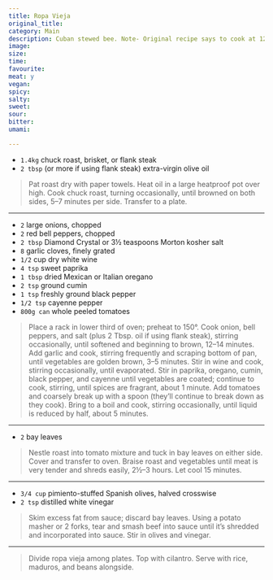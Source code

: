 ```yaml
---
title: Ropa Vieja
original_title:
category: Main
description: Cuban stewed bee. Note- Original recipe says to cook at 120C. Change/update this as necessary.
image:
size:
time:
favourite:
meat: y
vegan:
spicy:
salty:
sweet:
sour:
bitter:
umami:

---
```


<!---
Here down is where you want steps/ingredients. An example of a step is:
---

* `1/4 cup` Soy Sauce
* `1/4 cup` Mirin
* `1/4 cup` Sake
* `1 tsp` Sugar

>In a small saucepan, combine all the ingredients for the marinade

---
Note the triple dashes, paragraph spaces, back dashes and other formatting.
-->

* `1.4kg` chuck roast, brisket, or flank steak
* `2 tbsp` (or more if using flank steak) extra-virgin olive oil

>Pat roast dry with paper towels. Heat oil in a large heatproof pot over high. Cook chuck roast, turning occasionally, until browned on both sides, 5–7 minutes per side. Transfer to a plate.

---

* `2` large onions, chopped
* `2` red bell peppers, chopped
* `2 tbsp` Diamond Crystal or 3½ teaspoons Morton kosher salt
* `8` garlic cloves, finely grated
* `1/2` cup dry white wine
* `4 tsp` sweet paprika
* `1 tbsp` dried Mexican or Italian oregano
* `2 tsp` ground cumin
* `1 tsp` freshly ground black pepper
* `1/2 tsp` cayenne pepper
* `800g can` whole peeled tomatoes

>Place a rack in lower third of oven; preheat to 150°. Cook onion, bell peppers, and salt (plus 2 Tbsp. oil if using flank steak), stirring occasionally, until softened and beginning to brown, 12–14 minutes. Add garlic and cook, stirring frequently and scraping bottom of pan, until vegetables are golden brown, 3–5 minutes. Stir in wine and cook, stirring occasionally, until evaporated. Stir in paprika, oregano, cumin, black pepper, and cayenne until vegetables are coated; continue to cook, stirring, until spices are fragrant, about 1 minute. Add tomatoes and coarsely break up with a spoon (they’ll continue to break down as they cook). Bring to a boil and cook, stirring occasionally, until liquid is reduced by half, about 5 minutes.

---

* `2` bay leaves

>Nestle roast into tomato mixture and tuck in bay leaves on either side. Cover and transfer to oven. Braise roast and vegetables until meat is very tender and shreds easily, 2½–3 hours. Let cool 15 minutes.

---


* `3/4 cup` pimiento-stuffed Spanish olives, halved crosswise
* `2 tsp` distilled white vinegar

>Skim excess fat from sauce; discard bay leaves. Using a potato masher or 2 forks, tear and smash beef into sauce until it’s shredded and incorporated into sauce. Stir in olives and vinegar.

---

>Divide ropa vieja among plates. Top with cilantro. Serve with rice, maduros, and beans alongside.